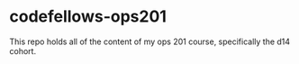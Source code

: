 # codefellows-ops201
This repo holds all of the content of my ops 201 course, specifically the d14 cohort. 
